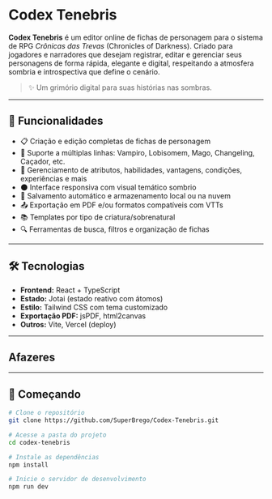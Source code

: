 # Codex Tenebris

**Codex Tenebris** é um editor online de fichas de personagem para o sistema de RPG *Crônicas das Trevas* (Chronicles of Darkness). Criado para jogadores e narradores que desejam registrar, editar e gerenciar seus personagens de forma rápida, elegante e digital, respeitando a atmosfera sombria e introspectiva que define o cenário.

> ✨ Um grimório digital para suas histórias nas sombras.

---

## 🧩 Funcionalidades

- 📋 Criação e edição completas de fichas de personagem
- 🦇 Suporte a múltiplas linhas: Vampiro, Lobisomem, Mago, Changeling, Caçador, etc.
- 🧠 Gerenciamento de atributos, habilidades, vantagens, condições, experiências e mais
- 🌑 Interface responsiva com visual temático sombrio
- 💾 Salvamento automático e armazenamento local ou na nuvem
- 📤 Exportação em PDF e/ou formatos compatíveis com VTTs
- 📚 Templates por tipo de criatura/sobrenatural
- 🔍 Ferramentas de busca, filtros e organização de fichas

---

## 🛠️ Tecnologias

- **Frontend:** React + TypeScript
- **Estado:** Jotai (estado reativo com átomos)
- **Estilo:** Tailwind CSS com tema customizado
- **Exportação PDF:** jsPDF, html2canvas
- **Outros:** Vite, Vercel (deploy)

---

## Afazeres

---

## 🚀 Começando

```bash
# Clone o repositório
git clone https://github.com/SuperBrego/Codex-Tenebris.git

# Acesse a pasta do projeto
cd codex-tenebris

# Instale as dependências
npm install

# Inicie o servidor de desenvolvimento
npm run dev
```